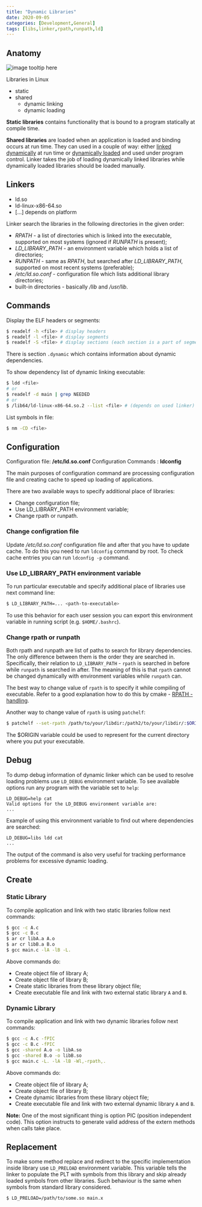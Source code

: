 ```yaml
---
title: "Dynamic Libraries"
date: 2020-09-05
categories: [Development,General]
tags: [libs,linker,rpath,runpath,ld]
---
```


## Anatomy

![image tooltip here]({{site.utl}}/assets/img/posts/PLT.png)

Libraries in Linux
* static
* shared
    * dynamic linking
	* dynamic loading

**Static libraries** contains functionality that is bound to a program statically at compile time.

**Shared libraries** are loaded when an application is loaded and binding occurs at run time. They can used in a couple of way: either <u>linked dynamically</u> at run time or <u>dynamically loaded</u> and used under program control. Linker takes the job of loading dynamically linked libraries while dynamically loaded libraries should be loaded manually.

## Linkers

* ld.so
* ld-linux-x86-64.so
* [...] depends on platform

Linker search the libraries in the following directories in the given order:
   + *RPATH* - a list of directories which is linked into the executable, supported on most systems (ignored if *RUNPATH* is present);
   + *LD_LIBRARY_PATH* - an environment variable which holds a list of directories;
   + *RUNPATH* - same as *RPATH*, but searched after *LD_LIBRARY_PATH*, supported on most recent systems (preferable);
   + */etc/ld.so.conf* - configuration file which lists additional library directories;
   + built-in directories - basically */lib* and */usr/lib*.

## Commands

Display the ELF headers or segments:
```bash
$ readelf -h <file> # display headers
$ readelf -l <file> # display segments
$ readelf -S <file> # display sections (each section is a part of segments)
```

There is section `.dynamic` which contains information about dynamic dependencies.

To show dependency list of dynamic linking executable:

```bash
$ ldd <file>
# or
$ readelf -d main | grep NEEDED
# or
$ /lib64/ld-linux-x86-64.so.2 --list <file> # (depends on used linker)
```
List symbols in file:
```bash
$ nm -CD <file>
```

## Configuration

Configuration file: **/etc/ld.so.conf**
Configuration Commands : **ldconfig**

The main purposes of configuration command are processing configuration file and creating cache to speed up loading of applications.

There are two available ways to specify additional place of libraries:
* Change configuration file;
* Use LD_LIBRARY_PATH environment variable;
* Change rpath or runpath.

### Change configration file

Update _/etc/ld.so.conf_ configuration file and after that you have to update cache. To do this you need to run `ldconfig` command by root.
To check cache entries you can run `ldconfig -p` command.

### Use LD_LIBRARY_PATH environment variable

To run particular executable and specify additional place of libraries use next command line:
```bash
$ LD_LIBRARY_PATH=... <path-to-executable>
```

To use this behavior for each user session you can export this environment variable in running script (e.g. `$HOME/.bashrc`).

### Change rpath or runpath

Both rpath and runpath are list of paths to search for library dependencies. The only difference between them is the order they are searched in. Specifically, their relation to `LD_LIBRARY_PATH` - `rpath` is searched in before while `runpath` is searched in after. The meaning of this is that `rpath` cannot be changed dynamically with environment variables while `runpath` can.

The best way to change value of `rpath` is to specify it while compiling of executable. Refer to a good explanation how to do this by cmake - [RPATH - handling](https://gitlab.kitware.com/cmake/community/-/wikis/doc/cmake/RPATH-handling).

Another way to change value of `rpath` is using `patchelf`:
```bash
$ patchelf --set-rpath /path/to/your/libdir:/path2/to/your/libdir/:$ORIGIN <executable>
```
The $ORIGIN variable could be used to represent for the current directory where you put your executable.

## Debug

To dump debug information of dynamic linker which can be used to resolve loading problems use `LD_DEBUG` environment variable. To see available options run any program with the variable set to `help`:
```
LD_DEBUG=help cat
Valid options for the LD_DEBUG environment variable are:
...
```
Example of using this environment variable to find out where dependencies are searched:
```
LD_DEBUG=libs ldd cat
...
```
The output of the command is also very useful for tracking performance problems for excessive dynamic loading.

## Create

### Static Library

To compile application and link with two static libraries follow next commands:
```bash
$ gcc -c A.c
$ gcc -c B.c
$ ar cr libA.a A.o
$ ar cr libB.a B.o
$ gcc main.c -lA -lB -L.
```

Above commands do:
* Create object file of library A;
* Create object file of library B;
* Create static libraries from these library object file;
* Create executable file and link with two external static library `A` and `B`.

### Dynamic Library

To compile application and link with two dynamic libraries follow next commands:
```bash
$ gcc -c A.c -fPIC
$ gcc -c B.c -fPIC
$ gcc -shared A.o -o libA.so
$ gcc -shared B.o -o libB.so
$ gcc main.c -L. -lA -lB -Wl,-rpath,.
```

Above commands do:
* Create object file of library A;
* Create object file of library B;
* Create dynamic libraries from these library object file;
* Create executable file and link with two external dynamic library `A` and `B`.

**Note:** One of the most significant thing is option PIC (position independent code). This option instructs to generate valid address of the extern methods when calls take place.

## Replacement

To make some method replace and redirect to the specific implementation inside library use `LD_PRELOAD` environment variable. This variable tells the linker to populate the PLT with symbols from this library and skip already loaded symbols from other libraries. Such behaviour is the same when symbols from standard library considered. 

```bash
$ LD_PRELOAD=/path/to/some.so main.x
```